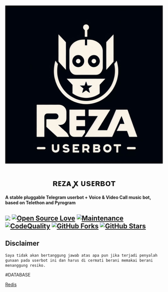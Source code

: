<p align="center">
  <img src="./resources/extras/logo.jpg" alt="Reza Logo">
</p>
<h1 align="center">
  <b>ʀᴇᴢᴀ ꭙ ᴜsᴇʀʙᴏᴛ​</b>
</h1>

<b>A stable pluggable Telegram userbot + Voice & Video Call music bot, based on Telethon and Pyrogram</b>

<a href="https://github.com/pinxRobtik/reza-userbot/commits"> <img src="https://img.shields.io/github/last-commit/pinxRobtik/reza-userbot?color=red&logo=github&logoColor=blue&style=for-the-badge" /></a>
[![Open Source Love](https://badges.frapsoft.com/os/v2/open-source.png?v=103)](https://github.com/pinxRobtik/reza-userbot)
[![Maintenance](https://img.shields.io/badge/Maintained%3F-Yes-blue)](https://GitHub.com/pinxRobtik/reza-userbot/graphs/commit-activity)
[![CodeQuality](https://img.shields.io/codacy/grade/a723cb464d5a4d25be3152b5d71de82d?color=blue&logo=codacy)](https://app.codacy.com/gh/pinxRobtik/reza-userbot/dashboard)
[![GitHub Forks](https://img.shields.io/github/forks/pinxRobtik/reza-userbot?&logo=github)](https://github.com/pinxRobtik/reza-userbot/fork)
[![GitHub Stars](https://img.shields.io/github/stars/pinxRobtik/reza-userbot?&logo=github)](https://github.com/pinxRobtik/reza-userbot/stargazers)
----

## Disclaimer

```
Saya tidak akan bertanggung jawab atas apa pun jika terjadi penyalah gunaan pada userbot ini dan harus di cermati berani memakai berani menanggung resiko. 
```

#DATABASE

[Redis](https://img.shields.io/badge/redis-%23DD0031.svg?style=for-the-badge&logo=redis&logoColor=white)